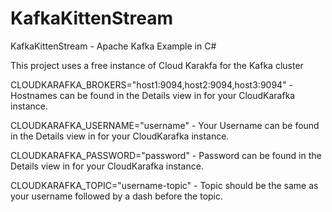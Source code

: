 # KafkaKittenStream
KafkaKittenStream - Apache Kafka Example in C#

This project uses a free instance of Cloud Karakfa for the Kafka cluster

CLOUDKARAFKA_BROKERS="host1:9094,host2:9094,host3:9094" - Hostnames can be found in the Details view in for your CloudKarafka instance.

CLOUDKARAFKA_USERNAME="username" - Your Username can be found in the Details view in for your CloudKarafka instance.

CLOUDKARAFKA_PASSWORD="password" - Password can be found in the Details view in for your CloudKarafka instance.

CLOUDKARAFKA_TOPIC="username-topic" - Topic should be the same as your username followed by a dash before the topic.
